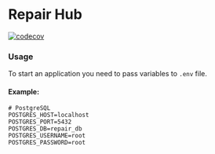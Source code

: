 # Repair Hub
[![codecov](https://codecov.io/gh/sursindmitry/repair-hub/graph/badge.svg?token=3ELIXYK887)](https://codecov.io/gh/sursindmitry/repair-hub)

### Usage

To start an application you need to pass variables to `.env` file.
#### Example:

```agsl
# PostgreSQL
POSTGRES_HOST=localhost
POSTGRES_PORT=5432
POSTGRES_DB=repair_db
POSTGRES_USERNAME=root
POSTGRES_PASSWORD=root
```